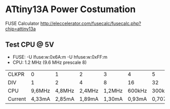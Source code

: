 # ATtiny13A Power Costumation

FUSE Calculator http://eleccelerator.com/fusecalc/fusecalc.php?chip=attiny13a

## Test CPU @ 5V

* FUSE: -U lfuse:w:0x6A:m -U hfuse:w:0xFF:m
* CPU: 1.2 MHz (9.6 MHz prescale 8)

<table>
<tr>
  <td>CLKPR</td>
  <td>0</td>
  <td>1</td>
  <td>2</td>
  <td>3</td>
  <td>4</td>
  <td>5</td>
  <td>6</td>
  <td>7</td>
  <td>8</td>
</tr>
<tr>
  <td>DIV</td>
  <td>1</td>
  <td>2</td>
  <td>4</td>
  <td>8</td>
  <td>16</td>
  <td>32</td>
  <td>64</td>
  <td>128</td>
  <td>256</td>
</tr>
<tr>
  <td>CPU</td>
  <td>9,6MHz</td>
  <td>4,8MHz</td>
  <td>2,4MHz</td>
  <td>1,2MHz</td>
  <td>600kHz</td>
  <td>300kHz</td>
  <td>150kHz</td>
  <td>75kHz</td>
  <td>37,5kHz</td>
</tr>
<tr>
  <td>Current</td>
  <td>4,33mA</td>
  <td>2,85mA</td>
  <td>1,89mA</td>
  <td>1,30mA</td>
  <td>0,93mA</td>
  <td>0,707mA</td>
  <td>0,616mA</td>
  <td>0,551mA</td>
  <td>0,548mA</td>
</tr>
</table>

